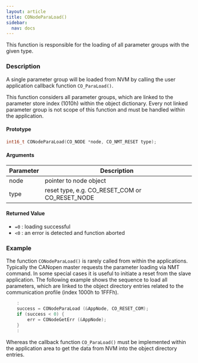 ```yaml
---
layout: article
title: CONodeParaLoad()
sidebar:
  nav: docs
---
```


This function is responsible for the loading of all parameter groups with the given type.

<!--more-->

### Description

A single parameter group will be loaded from NVM by calling the user application callback function `CO_ParaLoad()`.

This function considers all parameter groups, which are linked to the parameter store index (1010h) within the object dictionary. Every not linked parameter group is not scope of this function and must be handled within the application.

#### Prototype

```c
int16_t CONodeParaLoad(CO_NODE *node, CO_NMT_RESET type);
```

#### Arguments

| Parameter | Description |
| --- | --- |
| node | pointer to node object |
| type | reset type, e.g. CO_RESET_COM or CO_RESET_NODE |

#### Returned Value

- `=0` : loading successful
- `<0` : an error is detected and function aborted

### Example

The function `CONodeParaLoad()` is rarely called from within the applications. Typically the CANopen master requests the parameter loading via NMT command. In some special cases it is useful to initiate a reset from the slave application. The following example shows the sequence to load all parameters, which are linked to the object directory entries related to the communication profile (index 1000h to 1FFFh).

```c
    :
    success = CONodeParaLoad (&AppNode, CO_RESET_COM);
    if (success < 0) {
        err = CONodeGetErr (&AppNode);
    }
    :
```

Whereas the callback function `CO_ParaLoad()` must be implemented within the application area to get the data from NVM into the object directory entries.
